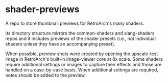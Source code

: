 # shader-previews
A repo to store thumbnail previews for RetroArch's many shaders.

Its directory structure mirrors the common-shaders and slang-shaders repos and it includes previews of the shader presets (i.e., not individual shaders unless they have an accompanying preset).

When possible, preview shots were created by opening the upscale-test image in RetroArch's built-in image-viewer core at 8x scale. Some shaders require additional settings or images to capture their effects and those are handled on a case-by-case basis. When additional settings are required, notes should be added to the preview.

